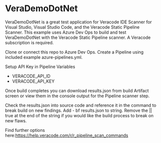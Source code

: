 # VeraDemoDotNet

VeraDemoDotNet is a great test application for Veracode IDE Scanner for Visual Studio, Visual Studio Code, and the Veracode Static Pipeline Scanner. 
This example uses Azure Dev Ops to build and test VeraDemoDotNet with the Veracode Static Pipeline scanner.  A Veracode subscription is required.

Clone or connect this repo to Azure Dev Ops. Create a Pipeline using included example azure-pipelines.yml.

Setup API Key in Pipeline Variables 
- VERACODE_API_ID
- VERACODE_API_KEY

Once build completes you can download results.json from build Artifact screen or view them in the console output for the Pipeline scanner step.  

Check the results.json into source code and reference it in the command to break build on new findings. 
Add - bf results.json to string. Remove the || true at the end of the string if you would like the build process to break on new flaws.

Find further options here:https://help.veracode.com/r/r_pipeline_scan_commands
